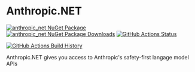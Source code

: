 # Anthropic.NET

[![anthropic_net NuGet Package](https://img.shields.io/nuget/v/anthropic_net.svg)](https://www.nuget.org/packages/anthropic_net/) [![anthropic_net NuGet Package Downloads](https://img.shields.io/nuget/dt/anthropic_net)](https://www.nuget.org/packages/anthropic_net) [![GitHub Actions Status](https://github.com/tinonetic/anthropic.net/workflows/Build/badge.svg?branch=main)](https://github.com/tinonetic/anthropic.net/actions)

[![GitHub Actions Build History](https://buildstats.info/github/chart/tinonetic/anthropic.net?branch=main&includeBuildsFromPullRequest=false)](https://github.com/tinonetic/anthropic.net/actions)


Anthropic.NET gives you access to Anthropic's safety-first langage model APIs

